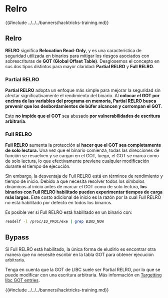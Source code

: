 # Relro

{{#include ../../../banners/hacktricks-training.md}}

## Relro

**RELRO** significa **Relocation Read-Only**, y es una característica de seguridad utilizada en binarios para mitigar los riesgos asociados con sobrescrituras de **GOT (Global Offset Table)**. Desglosemos el concepto en sus dos tipos distintos para mayor claridad: **Partial RELRO** y **Full RELRO**.

### **Partial RELRO**

**Partial RELRO** adopta un enfoque más simple para mejorar la seguridad sin afectar significativamente el rendimiento del binario. Al **colocar el GOT por encima de las variables del programa en memoria, Partial RELRO busca prevenir que los desbordamientos de búfer alcancen y corrompan el GOT**.&#x20;

Esto **no impide que el GOT** sea abusado **por vulnerabilidades de escritura arbitraria**.

### **Full RELRO**

**Full RELRO** aumenta la protección al **hacer que el GOT sea completamente de solo lectura.** Una vez que el binario comienza, todas las direcciones de función se resuelven y se cargan en el GOT, luego, el GOT se marca como de solo lectura, lo que efectivamente previene cualquier modificación durante el tiempo de ejecución.

Sin embargo, la desventaja de Full RELRO está en términos de rendimiento y tiempo de inicio. Debido a que necesita resolver todos los símbolos dinámicos al inicio antes de marcar el GOT como de solo lectura, **los binarios con Full RELRO habilitado pueden experimentar tiempos de carga más largos**. Este costo adicional de inicio es la razón por la cual Full RELRO no está habilitado por defecto en todos los binarios.

Es posible ver si Full RELRO está habilitado en un binario con:
```bash
readelf -l /proc/ID_PROC/exe | grep BIND_NOW
```
## Bypass

Si Full RELRO está habilitado, la única forma de eludirlo es encontrar otra manera que no necesite escribir en la tabla GOT para obtener ejecución arbitraria.

Tenga en cuenta que la GOT de LIBC suele ser Partial RELRO, por lo que se puede modificar con una escritura arbitraria. Más información en [Targetting libc GOT entries](https://github.com/nobodyisnobody/docs/blob/main/code.execution.on.last.libc/README.md#1---targetting-libc-got-entries).

{{#include ../../../banners/hacktricks-training.md}}
